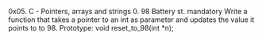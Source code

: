 0x05. C - Pointers, arrays and strings
0. 98 Battery st.
mandatory
Write a function that takes a pointer to an int as parameter and updates the value it points to to 98.
Prototype: void reset_to_98(int *n);
